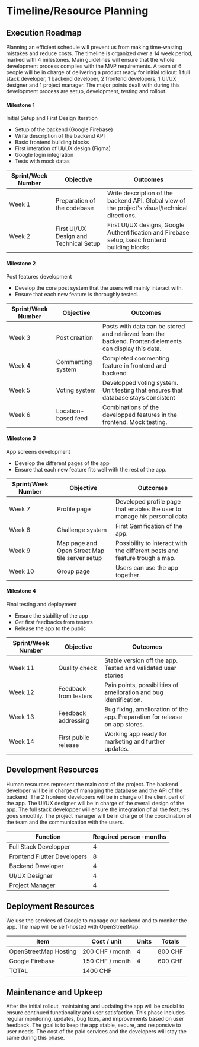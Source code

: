 # Timeline/Resource Planning

## Execution Roadmap

Planning an efficient schedule will prevent us from making time-wasting mistakes and reduce costs. The timeline is organized over a 14 week period, marked with 4 milestones. Main guidelines will ensure that the whole development process complies with the MVP requirements. A team of 6 people will be in charge of delivering a product ready for initial rollout: 1 full stack developer, 1 backend developer, 2 frontend developers, 1 UI/UX designer and 1 project manager. The major points dealt with during this development process are setup, development, testing and rollout.

#### Milestone 1

Initial Setup and First Design Iteration

- Setup of the backend (Google Firebase)
- Write description of the backend API
- Basic frontend building blocks
- First interation of UI/UX design (Figma) 
- Google login integration
- Tests with mock datas 

| **Sprint/Week Number** | **Objective** | **Outcomes** |
| --- | --- | --- |
| Week 1 | Preparation of the codebase| Write description of the backend API. Global view of the project's visual/technical directions. |
| Week 2 | First UI/UX Design and Technical Setup | First UI/UX designs, Google Authentification and Firebase setup, basic frontend building blocks |

#### Milestone 2

Post features development

- Develop the core post system that the users will mainly interact with.
- Ensure that each new feature is thoroughly tested.

| **Sprint/Week Number** | **Objective** | **Outcomes** |
| --- | --- | --- |
| Week 3 | Post creation | Posts with data can be stored and retrieved from the backend. Frontend elements can display this data. |
| Week 4 | Commenting system | Completed commenting feature in frontend and backend |
| Week 5 | Voting system | Developped voting system. Unit testing that ensures that database stays consistent |
| Week 6 | Location-based feed | Combinations of the developped features in the frontend. Mock testing. |

#### Milestone 3

App screens development

- Develop the different pages of the app 
- Ensure that each new feature fits well with the rest of the app. 

| **Sprint/Week Number** | **Objective** | **Outcomes** |
| --- | --- | --- |
| Week 7 | Profile page | Developed profile page that enables the user to manage his personal data |
| Week 8 | Challenge system | First Gamification of the app. |
| Week 9 | Map page and Open Street Map tile server setup | Possibility to interact with the different posts and feature trough a map. | 
| Week 10 | Group page | Users can use the app together.|

#### Milestone 4

Final testing and deployment

- Ensure the stability of the app 
- Get first feedbacks from testers 
- Release the app to the public


| **Sprint/Week Number** | **Objective** | **Outcomes** |
| --- | --- | --- |
| Week 11 | Quality check | Stable version off the app. Tested and validated user stories |
| Week 12 | Feedback from testers | Pain points, possibilities of amelioration and bug identification. |
| Week 13 | Feedback addressing | Bug fixing, amelioration of the app. Preparation for release on app stores. |
| Week 14 | First public release | Working app ready for marketing and further updates. |


## Development Resources

Human resources represent the main cost of the project. The backend developer will be in charge of managing 
the database and the API of the backend. The 2 frontend developers will be in charge of the client part of the app. The UI/UX designer will be in charge of the overall design of the app. The full stack developper will ensure the integration of all the features goes smoothly. The project manager will be in charge of the coordination of the team and the communication with the users.

| **Function** | **Required person-months** |
| --- | --- |
| Full Stack Developper | 4 |
| Frontend Flutter Developers | 8 |
| Backend Developer | 4 |
| UI/UX Designer | 4 |
| Project Manager | 4 |

## Deployment Resources

We use the services of Google to manage our backend and to monitor the app. The map will be self-hosted with OpenStreetMap.

| **Item** | **Cost / unit** | **Units** | **Totals** |
| --- | --- | --- | --- |
| OpenStreetMap Hosting | 200 CHF / month | 4 | 800 CHF |
| Google Firebase | 150 CHF / month | 4 | 600 CHF  |
| TOTAL | 1400 CHF |

## Maintenance and Upkeep

After the initial rollout, maintaining and updating the app will be crucial to ensure continued functionality and user satisfaction. This phase includes regular monitoring, updates, bug fixes, and improvements based on user feedback. The goal is to keep the app stable, secure, and responsive to user needs. The cost of the paid services and the developers will stay the same during this phase.

